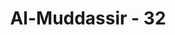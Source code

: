 ---
title: "Al-Muddassir - 32"
no: 32
arabic_no: ٣٢
ayah: كَلَّا وَالْقَمَرِۙ
translation: "Tidak! Demi bulan,"
tafsir: "Dalam ayat-ayat ini, Allah memperingatkan bahwa tidak ada jalan bagi manusia untuk mengingkari kekuasaan-Nya yang nyata-nyata dapat mereka saksikan sendiri.\n\nKata-kata \"kalla\" (sekali-kali tidak) juga merupakan bantahan terhadap ucapan-ucapan orang musyrik di atas. Untuk menguatkan hal itu, Allah bersumpah dengan bulan, malam bila ia telah berlalu, dan bila subuh mulai bersinar. Dengan bulan, malam, dan subuh itu Allah menegaskan bahwa neraka Saqar itu merupakan suatu bencana yang amat dahsyat bagi umat manusia.\n\nAda yang menerangkan bahwa maksud ihda al-kubar (salah satu bencana yang sangat besar) adalah salah satu dari tujuh neraka yang dahsyat. Ketujuh lembah neraka (seperti yang disebutkan dalam ayat-ayat lain) itu adalah: Jahanam, Ladha, Huthamah, Sa'ir, Saqar, Jahim, dan Hawiyah.\n\nHal tersebut adalah sebagai ancaman bagi manusia. Adanya tujuh neraka itu (satu di antaranya Saqar) merupakan ancaman bagi yang masih tidak mau tunduk kepada kehendak Allah.\n\nAda yang mengartikan nadhir (yang memberi ancaman) itu adalah sifat Allah, sehingga arti ayat ini adalah: \"Aku ini memberikan ancaman kepadamu, karena itu hendaklah kamu takut kepada ancaman itu\". Ada yang mengartikan nadhir sebagai sifat Nabi Muhammad seperti disebutkan dalam ayat kedua di atas tadi."
---